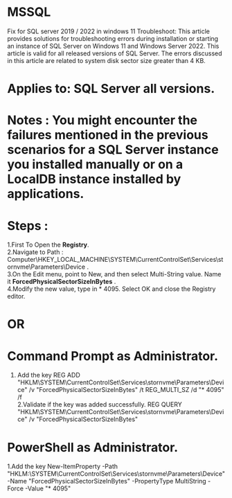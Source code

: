 # MSSQL
Fix for SQL server 2019 / 2022 in windows 11
Troubleshoot:
This article provides solutions for troubleshooting errors during installation or starting an instance of SQL Server on Windows 11 and Windows Server 2022. This article is valid for all released versions of SQL Server.
The errors discussed in this article are related to system disk sector size greater than 4 KB.
# Applies to:   SQL Server all versions.
# Notes : You might encounter the failures mentioned in the previous scenarios for a SQL Server instance you installed manually or on a LocalDB instance installed by applications.
# Steps :
   1.First To Open the **Registry**.<br/>
   2.Navigate to Path : Computer\HKEY_LOCAL_MACHINE\SYSTEM\CurrentControlSet\Services\stornvme\Parameters\Device .<br/>
   3.On the Edit menu, point to New, and then select Multi-String value. Name it **ForcedPhysicalSectorSizeInBytes** .<br/>
   4.Modify the new value, type in * 4095. Select OK and close the Registry editor.<br/>

# OR
# Command Prompt as Administrator.
1. Add the key REG ADD "HKLM\SYSTEM\CurrentControlSet\Services\stornvme\Parameters\Device" /v "ForcedPhysicalSectorSizeInBytes" /t   REG_MULTI_SZ /d "* 4095" /f <br/>2.Validate if the key was added successfully. REG QUERY "HKLM\SYSTEM\CurrentControlSet\Services\stornvme\Parameters\Device" /v "ForcedPhysicalSectorSizeInBytes"  <br/>

# PowerShell as Administrator.
1.Add the key New-ItemProperty -Path "HKLM:\SYSTEM\CurrentControlSet\Services\stornvme\Parameters\Device" -Name   "ForcedPhysicalSectorSizeInBytes" -PropertyType MultiString        -Force -Value "* 4095" </br>



